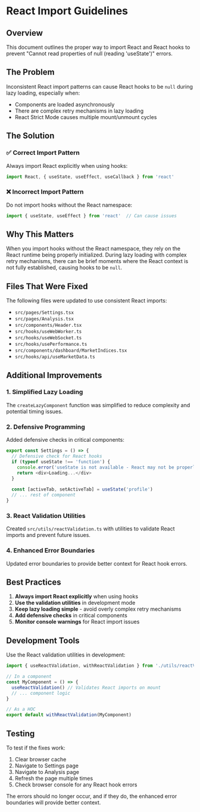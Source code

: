 # React Import Guidelines

## Overview

This document outlines the proper way to import React and React hooks to prevent "Cannot read properties of null (reading 'useState')" errors.

## The Problem

Inconsistent React import patterns can cause React hooks to be `null` during lazy loading, especially when:
- Components are loaded asynchronously
- There are complex retry mechanisms in lazy loading
- React Strict Mode causes multiple mount/unmount cycles

## The Solution

### ✅ Correct Import Pattern

Always import React explicitly when using hooks:

```typescript
import React, { useState, useEffect, useCallback } from 'react'
```

### ❌ Incorrect Import Pattern

Do not import hooks without the React namespace:

```typescript
import { useState, useEffect } from 'react'  // Can cause issues
```

## Why This Matters

When you import hooks without the React namespace, they rely on the React runtime being properly initialized. During lazy loading with complex retry mechanisms, there can be brief moments where the React context is not fully established, causing hooks to be `null`.

## Files That Were Fixed

The following files were updated to use consistent React imports:

- `src/pages/Settings.tsx`
- `src/pages/Analysis.tsx`
- `src/components/Header.tsx`
- `src/hooks/useWebWorker.ts`
- `src/hooks/useWebSocket.ts`
- `src/hooks/usePerformance.ts`
- `src/components/dashboard/MarketIndices.tsx`
- `src/hooks/api/useMarketData.ts`

## Additional Improvements

### 1. Simplified Lazy Loading

The `createLazyComponent` function was simplified to reduce complexity and potential timing issues.

### 2. Defensive Programming

Added defensive checks in critical components:

```typescript
export const Settings = () => {
  // Defensive check for React hooks
  if (typeof useState !== 'function') {
    console.error('useState is not available - React may not be properly initialized')
    return <div>Loading...</div>
  }
  
  const [activeTab, setActiveTab] = useState('profile')
  // ... rest of component
}
```

### 3. React Validation Utilities

Created `src/utils/reactValidation.ts` with utilities to validate React imports and prevent future issues.

### 4. Enhanced Error Boundaries

Updated error boundaries to provide better context for React hook errors.

## Best Practices

1. **Always import React explicitly** when using hooks
2. **Use the validation utilities** in development mode
3. **Keep lazy loading simple** - avoid overly complex retry mechanisms
4. **Add defensive checks** in critical components
5. **Monitor console warnings** for React import issues

## Development Tools

Use the React validation utilities in development:

```typescript
import { useReactValidation, withReactValidation } from './utils/reactValidation'

// In a component
const MyComponent = () => {
  useReactValidation() // Validates React imports on mount
  // ... component logic
}

// As a HOC
export default withReactValidation(MyComponent)
```

## Testing

To test if the fixes work:

1. Clear browser cache
2. Navigate to Settings page
3. Navigate to Analysis page
4. Refresh the page multiple times
5. Check browser console for any React hook errors

The errors should no longer occur, and if they do, the enhanced error boundaries will provide better context.
